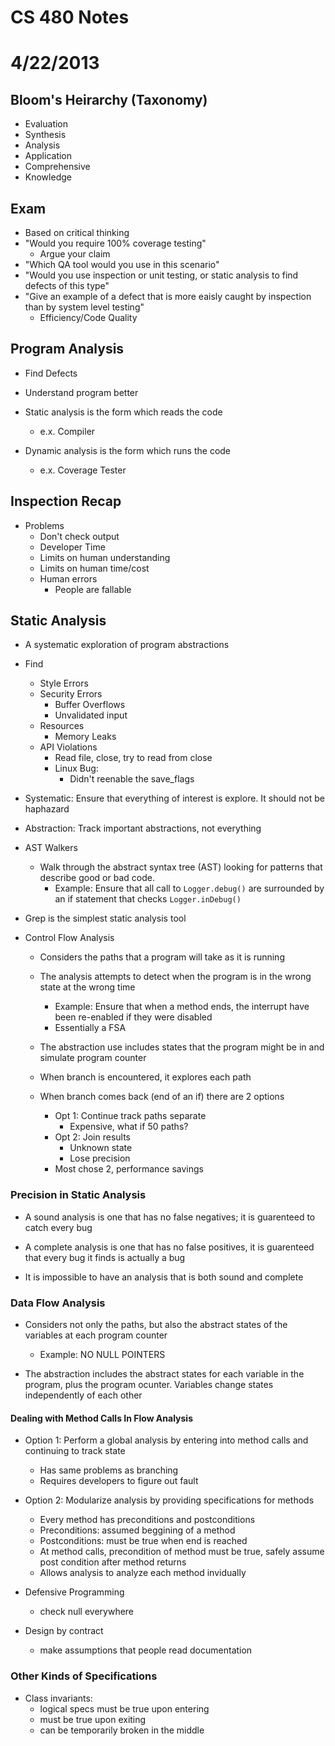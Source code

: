 # CS 480 Notes
# 4/22/2013

## Bloom's Heirarchy (Taxonomy)
- Evaluation
- Synthesis
- Analysis
- Application
- Comprehensive
- Knowledge

## Exam
- Based on critical thinking
- "Would you require 100% coverage testing"
    - Argue your claim 
- "Which QA tool would you use in this scenario"
- "Would you use inspection or unit testing, or static analysis to find defects of this type"
- "Give an example of a defect that is more eaisly caught by inspection than by system level testing"
    - Efficiency/Code Quality

## Program Analysis

- Find Defects
- Understand program better

- Static analysis is the form which reads the code
    - e.x. Compiler

- Dynamic analysis is the form which runs the code
    - e.x. Coverage Tester

## Inspection Recap
- Problems
    - Don't check output
    - Developer Time 
    - Limits on human understanding
    - Limits on human time/cost
    - Human errors
        - People are fallable

## Static Analysis
- A systematic exploration of program abstractions
- Find
    - Style Errors
    - Security Errors
        - Buffer Overflows
        - Unvalidated input
    - Resources
        - Memory Leaks
    - API Violations
        - Read file, close, try to read from close
        - Linux Bug:
            - Didn't reenable the save_flags
- Systematic: Ensure that everything of interest is explore. It should not be haphazard

- Abstraction: Track important abstractions, not everything

- AST Walkers
    - Walk through the abstract syntax tree (AST) looking for patterns that describe good or bad code.
        - Example: Ensure that all call to ``Logger.debug()`` are surrounded by an if statement that checks ``Logger.inDebug()``

- Grep is the simplest static analysis tool

- Control Flow Analysis
    - Considers the paths that a program will take as it is running
    - The analysis attempts to detect when the program is in the wrong state at the wrong time
        - Example: Ensure that when a method ends, the interrupt have been re-enabled if they were disabled
        - Essentially a FSA

    - The abstraction use includes states that the program might be in and simulate program counter

    - When branch is encountered, it explores each path
    - When branch comes back (end of an if) there are 2 options
        - Opt 1: Continue track paths separate
            - Expensive, what if 50 paths?
        - Opt 2: Join results 
            - Unknown state
            - Lose precision
        - Most chose 2, performance savings


### Precision in Static Analysis

- A sound analysis is one that has no false negatives; it is guarenteed to catch every bug

- A complete analysis is one that has no false positives, it is guarenteed that every bug it finds is actually a bug

- It is impossible to have an analysis that is both sound and complete


### Data Flow Analysis
- Considers not only the paths, but also the abstract states of the variables at each program counter

    - Example: NO NULL POINTERS

- The abstraction includes the abstract states for each variable in the program, plus the program ocunter. Variables change states independently of each other


#### Dealing with Method Calls In Flow Analysis
- Option 1: Perform a global analysis by entering into method calls and continuing to track state

    - Has same problems as branching
    - Requires developers to figure out fault

- Option 2: Modularize analysis by providing specifications for methods
    - Every method has preconditions and postconditions
    - Preconditions: assumed beggining of a method
    - Postconditions: must be true when end is reached
    - At method calls, precondition of method must be true, safely assume post condition after method returns
    - Allows analysis to analyze each method invidually

- Defensive Programming
    - check null everywhere
- Design by contract
    - make assumptions that people read documentation

### Other Kinds of Specifications
- Class invariants:
    - logical specs must be true upon entering
    - must be true upon exiting
    - can be temporarily broken in the middle
